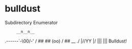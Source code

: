 # bulldust
Subdirectory Enumerator

         __n__n__
  .------`-\00/-'
 /  ##  ## (oo)
/ \## __  ./
 |//YY \|/
 |||   |||  Bulldust!

